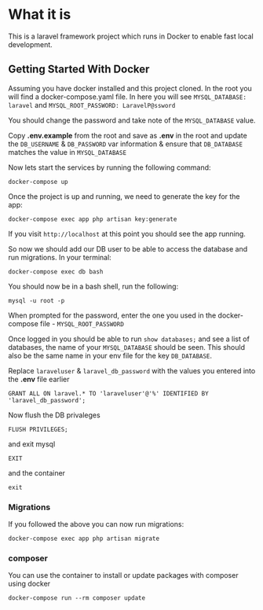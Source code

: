 # What it is

This is a laravel framework project which runs in Docker to enable fast local development. 

## Getting Started With Docker

Assuming you have docker installed and this project cloned.
In the root you will find a docker-compose.yaml file. In here you will see 
`MYSQL_DATABASE: laravel` and `MYSQL_ROOT_PASSWORD: LaravelP@ssword`

You should change the password and take note of the `MYSQL_DATABASE` value.

Copy **.env.example** from the root and save as  **.env** in the root and update the `DB_USERNAME` & `DB_PASSWORD` var 
information & ensure that `DB_DATABASE` matches the value in `MYSQL_DATABASE`

Now lets start the services by running the following command:

```
docker-compose up
```

Once the project is up and running, we need to generate the key for the app:

```
docker-compose exec app php artisan key:generate
```

If you visit `http://localhost` at this point you should see the app running.

So now we should add our DB user to be able to access the database and run migrations. In your terminal:

```
docker-compose exec db bash
```
You should now be in a bash shell, run the following:

```
mysql -u root -p
```
When prompted for the password, enter the one you used in the docker-compose file - `MYSQL_ROOT_PASSWORD`

Once logged in you should be able to run `show databases;` and see a list of databases, the name of your `MYSQL_DATABASE` 
should be seen. This should also be the same name in your env file for the key `DB_DATABASE`.

Replace `laraveluser` & `laravel_db_password` with the values you entered into the **.env** file earlier

```
GRANT ALL ON laravel.* TO 'laraveluser'@'%' IDENTIFIED BY 'laravel_db_password';
```

Now flush the DB privaleges

```
FLUSH PRIVILEGES;
```

and exit mysql

```
EXIT
```

and the container

```
exit
```

### Migrations

If you followed the above you can now run migrations:

```
docker-compose exec app php artisan migrate
```

### composer

You can use the container to install or update packages with composer using docker

```
docker-compose run --rm composer update
```
